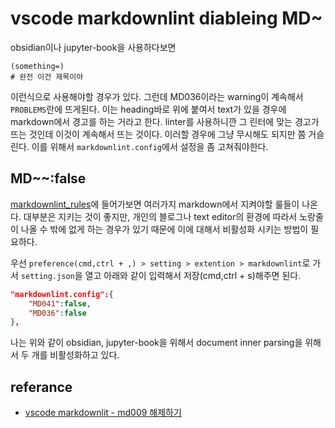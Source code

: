 # vscode markdownlint diableing MD~

obsidian이나 jupyter-book을 사용하다보면

    (something=)
    # 완전 이건 제목이야

이런식으로 사용해야할 경우가 있다. 그런데 MD036이라는 warning이 계속해서 `PROBLEMS`란에 뜨게된다. 이는 heading바로 위에 붙여서 text가 있을 경우에 markdown에서 경고를 하는 거라고 한다. linter를 사용하니깐 그 린터에 맞는 경고가 뜨는 것인데 이것이 계속해서 뜨는 것이다. 이러할 경우에 그냥 무시해도 되지만 쫌 거슬린다. 이를 위해서 `markdownlint.config`에서 설정을 좀 고쳐줘야한다.

## MD~~:false

[markdownlint_rules](https://github.com/DavidAnson/markdownlint/blob/main/doc/Rules.md#rules)에 들어가보면 여러가지 markdown에서 지켜야할 룰들이 나온다. 대부분은 지키는 것이 좋지만, 개인의 블로그나 text editor의 환경에 따라서 노랑줄이 나올 수 밖에 없게 하는 경우가 있기 때문에 이에 대해서 비활성화 시키는 방법이 필요하다.

우선 `preference(cmd,ctrl + ,) > setting > extention > markdownlint`로 가서 `setting.json`을 열고 아래와 같이 입력해서 저장(cmd,ctrl + s)해주면 된다.

```json
"markdownlint.config":{
    "MD041":false,
    "MD036":false
},
```

나는 위와 같이 obsidian, jupyter-book을 위해서 document inner parsing을 위해서 두 개를 비활성화하고 있다.

## referance

- [vscode markdownlit - md009 해제하기](https://frhyme.github.io/vs-code/vscode_markdownlint_md009_disabled/)